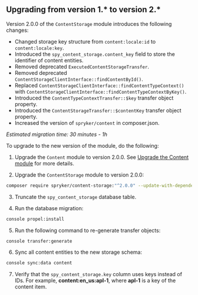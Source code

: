 

## Upgrading from version 1.* to version 2.*

Version 2.0.0 of the `ContentStorage` module introduces the following changes:

- Changed storage key structure from `content:locale:id` to `content:locale:key`.
- Introduced the `spy_content_storage.content_key` field to store the identifier of content entities.
- Removed deprecated `ExecutedContentStorageTransfer`.
- Removed deprecated `ContentStorageClientInterface::findContentById()`.
- Replaced `ContentStorageClientInterface::findContentTypeContext()` with `ContentStorageClientInterface::findContentTypeContextByKey()`.
- Introduced the `ContentTypeContextTransfer::$key` transfer object property.
- Introduced the `ContentStorageTransfer::$contentKey` transfer object property.
- Increased the version of `spryker/content` in composer.json.

*Estimated migration time: 30 minutes - 1h*

To upgrade to the new version of the module, do the following:

1. Upgrade the `Content` module to version 2.0.0. See [Upgrade the Content module](/docs/pbc/all/content-management-system/{{site.version}}/base-shop/install-and-upgrade/upgrade-modules/upgrade-the-content-module.html) for more details.

2. Upgrade the `ContentStorage` module to version 2.0.0:

```bash
composer require spryker/content-storage:"^2.0.0" --update-with-dependencies
```

3. Truncate the `spy_content_storage` database table.

4. Run the database migration:

```bash
console propel:install
```

5. Run the following command to re-generate transfer objects:

```bash
console transfer:generate
```

6. Sync all content entities to the new storage schema:

```bash
console sync:data content
```

7. Verify that the `spy_content_storage.key` column uses keys instead of IDs. For example, **content:en_us:apl-1**, where **apl-1** is a key of the content item.
